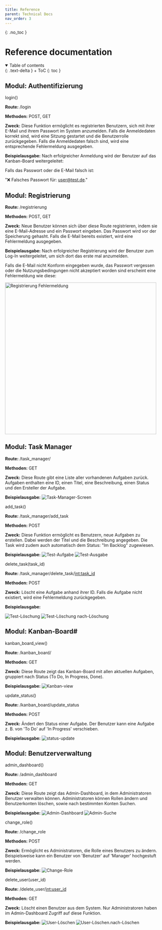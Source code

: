 ```yaml
---
title: Reference
parent: Technical Docs
nav_order: 3
---
```


{: .no_toc }
# Reference documentation


<details open markdown="block">
{: .text-delta }
<summary>Table of contents</summary>
+ ToC
{: toc }
</details>


## Modul: Authentifizierung

login()

**Route:** /login

**Methoden:** POST, GET

**Zweck:**
Diese Funktion ermöglicht es registrierten Benutzern, sich mit ihrer E-Mail und ihrem Passwort im System anzumelden. Falls die Anmeldedaten korrekt sind, wird eine Sitzung gestartet und die Benutzerrolle zurückgegeben. Falls die Anmeldedaten falsch sind, wird eine entsprechende Fehlermeldung ausgegeben.

**Beispielausgabe:**
Nach erfolgreicher Anmeldung wird der Benutzer auf das Kanban-Board weitergeleitet:

Falls das Passwort oder die E-Mail falsch ist:

"❌ Falsches Passwort für: user@test.de."


## Modul: Registrierung

**Route:** /registrierung

**Methoden:** POST, GET

**Zweck:**
Neue Benutzer können sich über diese Route registrieren, indem sie eine E-Mail-Adresse und ein Passwort eingeben. Das Passwort wird vor der Speicherung gehasht. Falls die E-Mail bereits existiert, wird eine Fehlermeldung ausgegeben.

**Beispielausgabe:**
Nach erfolgreicher Registrierung wird der Benutzer zum Log-In weitergeleitet, um sich dort das erste mal anzumelden. 

Falls die E-Mail nicht Konform eingegeben wurde, das Passwort vergessen oder die Nutzungsbedingungen nicht akzeptiert worden sind erscheint eine Fehlermeldung wie diese:

<img src="images/Registrierung-Falsch.png" alt="Registrierung Fehlermeldung" width="500">



## Modul: Task Manager

**Route:** /task_manager/

**Methoden:** GET

**Zweck:**
Diese Route gibt eine Liste aller vorhandenen Aufgaben zurück. Aufgaben enthalten eine ID, einen Titel, eine Beschreibung, einen Status und den Ersteller der Aufgabe.

**Beispielausgabe:**
![Task-Manager-Screen](images/Task-Manager-Screen.png)


add_task()

**Route:** /task_manager/add_task

**Methoden:** POST

**Zweck:**
Diese Funktion ermöglicht es Benutzern, neue Aufgaben zu erstellen. Dabei werden der Titel und die Beschreibung angegeben. Die Task wird zudem auch automatisch dem Status: "Im Backlog" zugewiesen.

**Beispielausgabe:**
![Test-Aufgabe](images/Test-Aufgabe.png)
![Test-Ausgabe](images/Test-Ausgabe.png)


delete_task(task_id)

**Route:** /task_manager/delete_task/<int:task_id>

**Methoden:** POST

**Zweck:**
Löscht eine Aufgabe anhand ihrer ID. Falls die Aufgabe nicht existiert, wird eine Fehlermeldung zurückgegeben.

**Beispielausgabe:**

![Test-Löschung](images/Test-Löschung.png)
![Test-Löschung nach-Löschung](images/Test-Löschung.nach-Löschung.png)

## Modul: Kanban-Board#

kanban_board_view()

**Route:** /kanban_board/

**Methoden:** GET

**Zweck:**
Diese Route zeigt das Kanban-Board mit allen aktuellen Aufgaben, gruppiert nach Status (To Do, In Progress, Done).

**Beispielausgabe:**
![Kanban-view](images/Kanban-view.png)

update_status()

**Route:** /kanban_board/update_status

**Methoden:** POST

**Zweck:**
Ändert den Status einer Aufgabe. Der Benutzer kann eine Aufgabe z. B. von 'To Do' auf 'In Progress' verschieben.

**Beispielausgabe:**
![status-update](images/status-update.png)

## Modul: Benutzerverwaltung

admin_dashboard()

**Route:** /admin_dashboard

**Methoden:** GET

**Zweck:**
Diese Route zeigt das Admin-Dashboard, in dem Administratoren Benutzer verwalten können. Administratoren können Rollen ändern und Benutzerkonten löschen, sowie nach bestimmten Konten Suchen.

**Beispielausgabe:**
![Admin-Dashboard](images/Admin-Dashboard.png)
![Admin-Suche](images/Admin-Suche.png)


change_role()

**Route:** /change_role

**Methoden:** POST

**Zweck:**
Ermöglicht es Administratoren, die Rolle eines Benutzers zu ändern. Beispielsweise kann ein Benutzer von 'Benutzer' auf 'Manager' hochgestuft werden.

**Beispielausgabe:**
![Change-Role](images/Change-Role.png)

delete_user(user_id)

**Route:** /delete_user/<int:user_id>

**Methoden:** GET

**Zweck:**
Löscht einen Benutzer aus dem System. Nur Administratoren haben im Admin-Dashboard Zugriff auf diese Funktion.

**Beispielausgabe:**
![User-Löschen](images/User-Löschen.png)
![User-Löschen.nach-Löschen](images/User-Löschen.nach-Löschen.png)